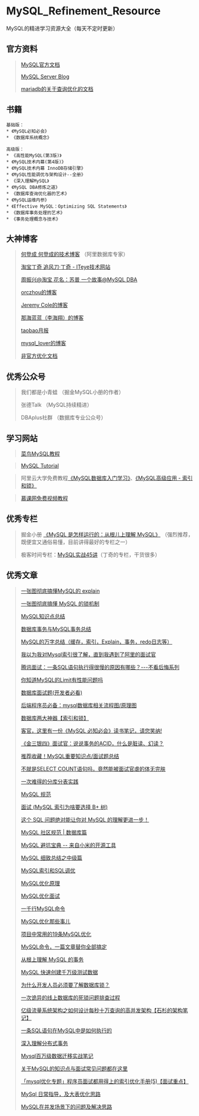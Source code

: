 # MySQL_Refinement_Resource
MySQL的精进学习资源大全（每天不定时更新）

## 官方资料

> [MySQL官方文档](https://dev.mysql.com/doc/refman/5.7/en/innodb-storage-engine.html)
> 
> [MySQL Server Blog](http://mysqlserverteam.com)
> 
> [mariadb的关于查询优化的文档](https://mariadb.com/kb/en/query-optimizations/)

## 书籍
```
基础版：
* 《MySQL必知必会》
* 《数据库系统概念》
```
```
高级版：
* 《高性能MySQL(第3版)》
* 《MySQL技术内幕(第4版)》
* 《MySQL技术内幕 InnoDB存储引擎》
* 《MySQL性能调优与架构设计--全册》
* 《深入理解MySQL》
* 《MySQL DBA修炼之道》
* 《数据库查询优化器的艺术》
* 《MySQL运维内参》
* 《Effective MySQL：Optimizing SQL Statements》
* 《数据库事务处理的艺术》
* 《事务处理概念与技术》
```

## 大神博客

> [何登成 何登成的技术博客](https://github.com/hedengcheng/tech) （阿里数据库专家）
> 
> [淘宝丁奇 追风刀·丁奇 - ITeye技术网站](https://www.iteye.com/blog/user/dinglin)
> 
> [周振兴@淘宝 花名：苏普 一个故事@MySQL DBA](http://www.orczhou.com/)
> 
> [orczhou的博客](http://www.orczhou.com)
> 
> [Jeremy Cole的博客](https://blog.jcole.us/innodb/)
> 
> [那海蓝蓝（李海翔）的博客](https://blog.csdn.net/fly2nn)
> 
>[ taobao月报](http://mysql.taobao.org/monthly/)
> 
> [mysql_lover的博客](https://blog.csdn.net/mysql_lover/)
> 
> [非官方优化文档](http://www.unofficialmysqlguide.com/optimizer-trace.html)

## 优秀公众号

> 我们都是小青蛙 （掘金MySQL小册的作者）
> 
> 张德Talk （MySQL持续精进）
> 
> DBAplus社群 （数据库专业公众号）

## 学习网站

> [菜鸟MySQL教程](https://www.runoob.com/mysql/mysql-tutorial.html)

> [MySQL Tutorial](https://www.mysqltutorial.org/)

> 阿里云大学免费教程[《MySQL数据库入门学习》](https://edu.aliyun.com/course/153/lesson/list?spm=5176.8764728.aliyun-edu-course-tab.2.20945c309dd9pw&previewAs=guest)、[《MySQL高级应用 - 索引和锁》](https://edu.aliyun.com/course/1762?spm=5176.10731491.0.0.7a4661c6K7xZEE)

> [慕课网免费视频教程](https://www.imooc.com/course/list?c=mysql)

## 优秀专栏
> 掘金小册 [《MySQL 是怎样运行的：从根儿上理解 MySQL》](https://juejin.im/book/5bffcbc9f265da614b11b731) （强烈推荐，既便宜又通俗易懂，目前讲得最好的专栏之一）
> 
> 极客时间专栏：[MySQL实战45讲](https://time.geekbang.org/column/intro/139)（丁奇的专栏，干货很多）

## 优秀文章

>[一张图彻底搞懂MySQL的 explain](https://learnku.com/articles/38719)
>
>[一张图彻底搞懂 MySQL 的锁机制](https://learnku.com/articles/39212)
>
> [MySQL知识点总结](http://www.zsythink.net/archives/tag/mysql/)
> 
> [数据库事务与MySQL事务总结](https://zhuanlan.zhihu.com/p/29166694)
> 
> [MySQL的万字总结（缓存，索引，Explain，事务，redo日志等）](https://juejin.im/post/5dfc846051882512327a63b6)
> 
> [我以为我对Mysql索引很了解，直到我遇到了阿里的面试官](https://juejin.im/post/5de85a66f265da33d21e68b7)
> 
> [腾讯面试：一条SQL语句执行得很慢的原因有哪些？---不看后悔系列](https://juejin.im/post/5cc1b3095188252b7f6745b0)
> 
> [你知道MySQL的Limit有性能问题吗](https://juejin.im/post/5cd2d57951882540d928c2be)
> 
> [数据库面试题(开发者必看)](https://juejin.im/post/5a9ca0d6518825555c1d1acd)
> 
> [后端程序员必备：mysql数据库相关流程图/原理图](https://juejin.im/post/5d42f48cf265da03ab422e08)
> 
> [数据库两大神器【索引和锁】](https://juejin.im/post/5b55b842f265da0f9e589e79)
> 
> [客官，这里有一份《MySQL 必知必会》读书笔记，请您笑纳!](https://juejin.im/post/5d2335846fb9a07f021a2509)
> 
> [《金三银四》面试官：说说事务的ACID，什么是脏读、幻读？](https://juejin.im/post/5e1417006fb9a047f3363c41)
> 
> [推荐收藏！MySQL重要知识点/面试题总结](https://juejin.im/post/5d1758d06fb9a07eed351405)
> 
> [不就是SELECT COUNT语句吗，竟然能被面试官虐的体无完肤](https://juejin.im/post/5dad103a518825579a1f9aaf)
> 
> [一次难得的分库分表实践](https://juejin.im/post/5d4b6dc1f265da03c1288332)
> 
>[ MySQL 规范](https://learnku.com/articles/25020)
>
>[面试 (MySQL 索引为啥要选择 B+ 树)](https://learnku.com/articles/25879)
>
>[这个 SQL 问题绝对能让你对 MySQL 的理解更进一步！](https://learnku.com/articles/29168)
>
> [MySQL 社区规范 | 数据库篇](https://learnku.com/articles/25148)
> 
> [MySQL 避坑宝典 -- 来自小米的开源工具](https://learnku.com/articles/25270)
> 
>[ MySQL 细致总结之中级篇](https://learnku.com/articles/27641)
>
>[MySQL索引和SQL调优](https://juejin.im/post/5a6873fbf265da3e393a97fa)
>
>[MySQL优化原理](https://www.cnblogs.com/zhangyinhua/p/7620964.html#_label0)
>
>[MySQL优化面试](https://juejin.im/post/5c6b9c09f265da2d8a55a855)
>
>[一千行MySQL命令](https://juejin.im/post/5d6faf8f6fb9a06b0b1c9535)
>
>[MySQL优化那些事儿](https://juejin.im/post/5a9b6342f265da23a2289281)
>
>[项目中常用的19条MySQL优化](https://segmentfault.com/a/1190000012155267)
>
>[MySQL命令，一篇文章替你全部搞定](https://juejin.im/post/5ae55861f265da0ba062ec71)
>
>[从根上理解 MySQL 的事务](https://learnku.com/articles/39938)
>
>[MySQL 快速创建千万级测试数据](https://juejin.im/post/5ce372c36fb9a07ef63fb191)
>
>[为什么开发人员必须要了解数据库锁？](https://juejin.im/post/5b6c5be86fb9a04fb30a2bc7)
>
>[一次诡异的线上数据库的死锁问题排查过程](https://juejin.im/post/5cabf6dce51d456e8b07dd03)
>
>[亿级流量系统架构之如何设计每秒十万查询的高并发架构【石杉的架构笔记】](https://juejin.im/post/5bfe771251882509a7681b3a)
>
>[一条SQL语句在MySQL中是如何执行的](https://juejin.im/post/5c91b5d7e51d456f957ebd10)
>
>[深入理解分布式事务](https://juejin.im/post/5b98b8daf265da0af77503af)
>
>[Mysql百万级数据迁移实战笔记](https://juejin.im/post/5b377aa45188254dd52f40d7)
>
>[关于MySQL的知识点与面试常见问题都在这里](https://juejin.im/post/5b24cf7e51882574c020bd56)
>
>[「mysql优化专题」程序员面试都用得上的索引优化手册(5)【面试重点】](https://juejin.im/post/5ba8f9906fb9a05cdc498acd)
>
>[MySql 日常指导，及大表优化思路](https://juejin.im/post/5b7d52afe51d453885030b91)
>
>[MySQL在并发场景下的问题及解决思路](https://www.cnblogs.com/leefreeman/p/8286550.html)

